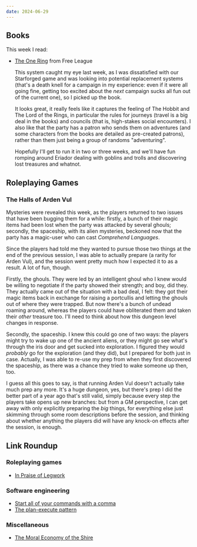 ```yaml
---
date: 2024-06-29
---
```


## Books

This week I read:

- [The One Ring][] from Free League

  This system caught my eye last week, as I was dissatisfied with our Starforged
  game and was looking into potential replacement systems (that's a death knell
  for a campaign in my experience: even if it were all going fine, getting too
  excited about the *next* campaign sucks all fun out of the current one), so I
  picked up the book.

  It looks great, it really feels like it captures the feeling of The Hobbit and
  The Lord of the Rings, in particular the rules for journeys (travel is a big
  deal in the books) and councils (that is, high-stakes social encounters).  I
  also like that the party has a patron who sends them on adventures (and some
  characters from the books are detailed as pre-created patrons), rather than
  them just being a group of randoms "adventuring".

  Hopefully I'll get to run it in two or three weeks, and we'll have fun romping
  around Eriador dealing with goblins and trolls and discovering lost treasures
  and whatnot.

[The One Ring]: https://freeleaguepublishing.com/games/the-one-ring/


## Roleplaying Games

### The Halls of Arden Vul

Mysteries were revealed this week, as the players returned to two issues that
have been bugging them for a while: firstly, a bunch of their magic items had
been lost when the party was attacked by several ghouls; secondly, the
spaceship, with its alien mysteries, beckoned now that the party has a
magic-user who can cast *Comprehend Languages*.

Since the players had told me they wanted to pursue those two things at the end
of the previous session, I was able to actually prepare (a rarity for Arden
Vul), and the session went pretty much how I expected it to as a result.  A lot
of fun, though.

Firstly, the ghouls.  They were led by an intelligent ghoul who I knew would be
willing to negotiate if the party showed their strength; and boy, did they.
They actually came out of the situation with a bad deal, I felt: they got their
magic items back in exchange for raising a portcullis and letting the ghouls out
of where they were trapped.  But now there's a bunch of undead roaming around,
whereas the players could have obliterated them and taken their *other* treasure
too.  I'll need to think about how this dungeon level changes in response.

Secondly, the spaceship.  I knew this could go one of two ways: the players
might try to wake up one of the ancient aliens, or they might go see what's
through the iris door and get sucked into exploration.  I figured they would
*probably* go for the exploration (and they did), but I prepared for both just
in case.  Actually, I was able to re-use my prep from when they first discovered
the spaceship, as there was a chance they tried to wake someone up then, too.

I guess all this goes to say, is that running Arden Vul doesn't actually take
much prep any more.  It's a huge dungeon, yes, but there's prep I did the better
part of a year ago that's still valid, simply because every step the players
take opens up new branches: but from a GM perspective, I can get away with only
explicitly preparing the *big* things, for everything else just skimming through
some room descriptions before the session, and thinking about whether anything
the players did will have any knock-on effects after the session, is enough.

## Link Roundup

### Roleplaying games

- [In Praise of Legwork](https://samsorensen.blot.im/in-praise-of-legwork)

### Software engineering

- [Start all of your commands with a comma](https://rhodesmill.org/brandon/2009/commands-with-comma/)
- [The plan-execute pattern](https://mmapped.blog/posts/29-plan-execute)

### Miscellaneous

- [The Moral Economy of the Shire](https://nathangoldwag.wordpress.com/2024/05/31/the-moral-economy-of-the-shire/)
